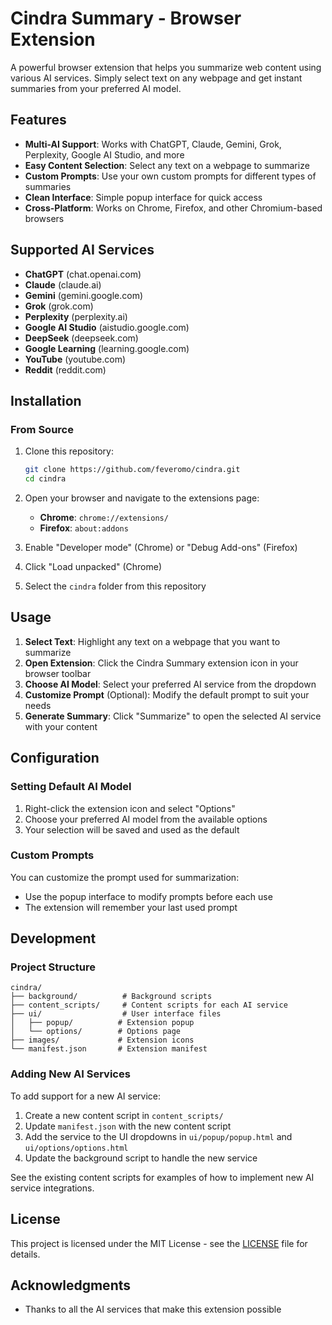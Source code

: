 # Cindra Summary - Browser Extension

A powerful browser extension that helps you summarize web content using various AI services. Simply select text on any webpage and get instant summaries from your preferred AI model.

## Features

- **Multi-AI Support**: Works with ChatGPT, Claude, Gemini, Grok, Perplexity, Google AI Studio, and more
- **Easy Content Selection**: Select any text on a webpage to summarize
- **Custom Prompts**: Use your own custom prompts for different types of summaries
- **Clean Interface**: Simple popup interface for quick access
- **Cross-Platform**: Works on Chrome, Firefox, and other Chromium-based browsers

## Supported AI Services

- **ChatGPT** (chat.openai.com)
- **Claude** (claude.ai)
- **Gemini** (gemini.google.com)
- **Grok** (grok.com)
- **Perplexity** (perplexity.ai)
- **Google AI Studio** (aistudio.google.com)
- **DeepSeek** (deepseek.com)
- **Google Learning** (learning.google.com)
- **YouTube** (youtube.com)
- **Reddit** (reddit.com)

## Installation

### From Source

1. Clone this repository:
   ```bash
   git clone https://github.com/feveromo/cindra.git
   cd cindra
   ```

2. Open your browser and navigate to the extensions page:
   - **Chrome**: `chrome://extensions/`
   - **Firefox**: `about:addons`

3. Enable "Developer mode" (Chrome) or "Debug Add-ons" (Firefox)

4. Click "Load unpacked" (Chrome)

5. Select the `cindra` folder from this repository

## Usage

1. **Select Text**: Highlight any text on a webpage that you want to summarize
2. **Open Extension**: Click the Cindra Summary extension icon in your browser toolbar
3. **Choose AI Model**: Select your preferred AI service from the dropdown
4. **Customize Prompt** (Optional): Modify the default prompt to suit your needs
5. **Generate Summary**: Click "Summarize" to open the selected AI service with your content

## Configuration

### Setting Default AI Model

1. Right-click the extension icon and select "Options"
2. Choose your preferred AI model from the available options
3. Your selection will be saved and used as the default

### Custom Prompts

You can customize the prompt used for summarization:
- Use the popup interface to modify prompts before each use
- The extension will remember your last used prompt

## Development

### Project Structure

```
cindra/
├── background/          # Background scripts
├── content_scripts/     # Content scripts for each AI service
├── ui/                  # User interface files
│   ├── popup/          # Extension popup
│   └── options/        # Options page
├── images/             # Extension icons
└── manifest.json       # Extension manifest
```

### Adding New AI Services

To add support for a new AI service:

1. Create a new content script in `content_scripts/`
2. Update `manifest.json` with the new content script
3. Add the service to the UI dropdowns in `ui/popup/popup.html` and `ui/options/options.html`
4. Update the background script to handle the new service

See the existing content scripts for examples of how to implement new AI service integrations.

## License

This project is licensed under the MIT License - see the [LICENSE](LICENSE) file for details.

## Acknowledgments

- Thanks to all the AI services that make this extension possible
